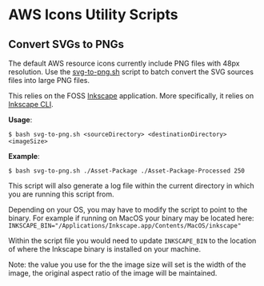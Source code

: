 # AWS Icons Utility Scripts

## Convert SVGs to PNGs

The default AWS resource icons currently include PNG files with 48px resolution. Use the [svg-to-png.sh](https://github.com/iamabrom/aws-icons/blob/main/utils/svg-to-png.sh) script to batch convert the SVG sources files into large PNG files.

This relies on the FOSS [Inkscape](https://inkscape.org/) application. More specifically, it relies on [Inkscape CLI](https://wiki.inkscape.org/wiki/Using_the_Command_Line).

**Usage**:

```shell
$ bash svg-to-png.sh <sourceDirectory> <destinationDirectory> <imageSize>
```

**Example**:
```shell
$ bash svg-to-png.sh ./Asset-Package ./Asset-Package-Processed 250
```

This script will also generate a log file within the current directory in which you are running this script from.

Depending on your OS, you may have to modify the script to point to the binary. For example if running on MacOS your binary may be located here: `INKSCAPE_BIN="/Applications/Inkscape.app/Contents/MacOS/inkscape"`

Within the script file you would need to update `INKSCAPE_BIN` to the location of where the Inkscape binary is installed on your machine.

Note: the value you use for the the image size will set is the width of the image, the original aspect ratio of the image will be maintained.